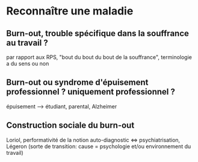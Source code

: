# Reconnaître une maladie


## Burn-out, trouble spécifique dans la souffrance au travail ? 
par rapport aux RPS, "bout du bout du bout de la souffrance", terminologie a du sens ou non

## Burn-out ou syndrome d'épuisement professionnel ? uniquement professionnel ?
épuisement --> étudiant, parental, Alzheimer 
 
## Construction sociale du burn-out 
Loriol, performativité de la notion 
auto-diagnostic <=> psychiatrisation, Légeron 
(sorte de transition: cause = psychologie et/ou environnement du travail)


